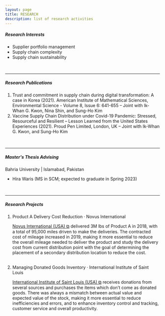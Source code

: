 ```yaml
---
layout: page
title: RESEARCH
description: list of research activities
---
```


<h5>Research Interests</h5>
<ul>
<li>Supplier portfolio management</li>
<li>Supply chain complexity</li>
<li>Supply chain sustainability</li>
</ul>


<br/>

---

<h5>Research Publications</h5>
<ol>
  <li>Trust and commitment in supply chain during digital transformation: A case in Korea (2021). American Institute of Mathematical Sciences, Environmental Science - Volume 8, Issue 6: 641-655 – Joint with Ik-Whan G. Kwon, Nina Shin, and Sung-Ho Kim</li>
  <li>Vaccine Supply Chain Distribution under Covid-19 Pandemic: Stressed, Resourceful and Resilient – Lesson Learned from the United States Experiences (2021). Proud Pen Limited, London, UK – Joint with Ik-Whan G. Kwon, and Sung-Ho Kim</li>
</ol>


<br/>

---

<h5>Master's Thesis Advising</h5>
Bahria University | Islamabad, Pakistan
<ul>
  <li>Hira Waris (MS in SCM; expected to graduate in Spring 2023)</li>
</ul>


<br/>

---

<h5>Research Projects</h5>
<ol>
<li>Product A Delivery Cost Reduction · Novus International</li>
<div class="summary"><p><a href="http://www.novusint.com" target="_blank" rel="noopener noreferrer">Novus International (USA) &#x29c9;</a> delivered 3M lbs of Product A in 2018, with a total of 95,000 miles driven to make the deliveries. The contracted cost of mileage increased in 2019, making it more essential to reduce the overall mileage needed to deliver the product and study the delivery cost from current distribution point with the goal of determining the placement of a secondary distribution location to reduce the cost.</p></div>
<br/>
<li>Managing Donated Goods Inventory · International Institute of Saint Louis</li>
<div class="summary"><p><a href="https://www.iistl.org" target="_blank" rel="noopener noreferrer">International Institute of Saint Louis (USA) &#x29c9;</a> receives donations from several sources and purchases the items which don’t come as donated goods. There was always a mismatch between actual value and expected value of the stock, making it more essential to reduce inefficiencies and errors, and to enhance inventory control and tracking, customer service and overall productivity.</p></div>
</ol>

